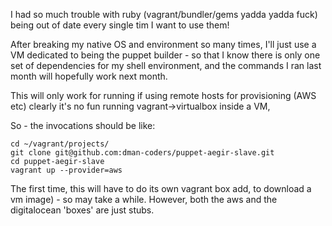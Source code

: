 

I had so much trouble with ruby (vagrant/bundler/gems yadda yadda fuck)
being out of date every single tim I want to use them!

After breaking my native OS and environment so many times,
I'll just use a VM dedicated to being the puppet builder -
so that I know there is only one set of dependencies for my shell environment,
and the commands I ran last month will hopefully work next month.

This will only work for running if using remote hosts for provisioning (AWS etc)
clearly it's no fun running vagrant->virtualbox inside a VM,

So - the invocations should be like:

    cd ~/vagrant/projects/
    git clone git@github.com:dman-coders/puppet-aegir-slave.git
    cd puppet-aegir-slave
    vagrant up --provider=aws

The first time, this will have to do its own vagrant box add,
to download a vm image) - so may take a while.
However, both the aws and the digitalocean 'boxes' are just stubs.


